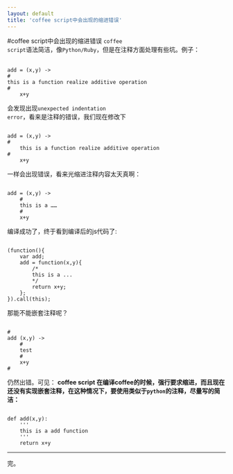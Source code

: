```yaml
---
layout: default
title: 'coffee script中会出现的缩进错误'
---
```

#coffee script中会出现的缩进错误
<code>coffee script</code>语法简洁，像<code>Python/Ruby</code>，但是在注释方面处理有些坑。例子：
<pre><code>
add = (x,y) ->　
#
this is a function realize additive operation
#
	x+y
</code></pre>
会发现出现<code>unexpected indentation error</code>，看来是注释的错误，我们现在修改下
<pre><code>
add = (x,y) ->
#
	this is a function realize additive operation
#
	x+y
</code></pre>
一样会出现错误，看来光缩进注释内容太天真啊：
<pre><code>
add = (x,y) ->
	#
	this is a ……
	#
	x+y
</code></pre>
编译成功了，终于看到编译后的js代码了:
<pre><code>
(function(){
	var add;
	add = function(x,y){
		/*
		this is a ...
		*/
		return x+y;
	};
}).call(this);
</code></pre>
那能不能嵌套注释呢？
<pre><code>
#
add (x,y) -> 
	#
	test
	#
	x+y
#
</code></pre>
仍然出错。可见：
<strong>coffee script 在编译coffee的时候，强行要求缩进，而且现在还没有实现嵌套注释，在这种情况下，要使用类似于<code>python</code>的注释，尽量写的简洁：</strong>
<pre><code>
def add(x,y):
	'''
	this is a add function
	'''
	return x+y
</code></pre>
<hr/>
完。